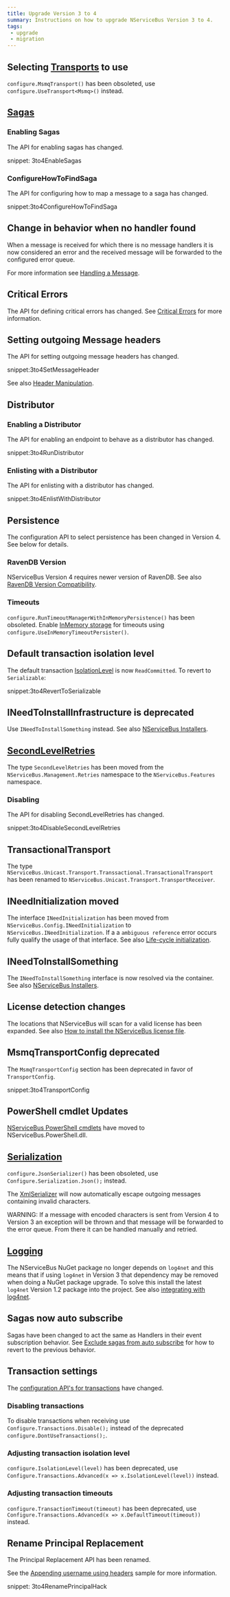 ```yaml
---
title: Upgrade Version 3 to 4
summary: Instructions on how to upgrade NServiceBus Version 3 to 4.
tags:
 - upgrade
 - migration
---
```



## Selecting [Transports](/nservicebus/transports/) to use

`configure.MsmqTransport()` has been obsoleted, use `configure.UseTransport<Msmq>()` instead.


## [Sagas](/nservicebus/sagas)


### Enabling Sagas

The API for enabling sagas has changed.

snippet: 3to4EnableSagas


### ConfigureHowToFindSaga

The API for configuring how to map a message to a saga has changed.

snippet:3to4ConfigureHowToFindSaga


## Change in behavior when no handler found

When a message is received for which there is no message handlers it is now considered an error and the received message will be forwarded to the configured error queue.

For more information see [Handling a Message](/nservicebus/handlers/).


## Critical Errors

The API for defining critical errors has changed. See [Critical Errors](/nservicebus/hosting/critical-errors.md) for more information.


## Setting outgoing Message headers

The API for setting outgoing message headers has changed.

snippet:3to4SetMessageHeader

See also [Header Manipulation](/nservicebus/messaging/header-manipulation.md).


## Distributor


### Enabling a Distributor

The API for enabling an endpoint to behave as a distributor has changed.

snippet:3to4RunDistributor


### Enlisting with a Distributor

The API for enlisting with a distributor has changed.

snippet:3to4EnlistWithDistributor


## Persistence

The configuration API to select persistence has been changed in Version 4. See below for details.


### RavenDB Version

NServiceBus Version 4 requires newer version of RavenDB. See also [RavenDB Version Compatibility](/nservicebus/ravendb/version-compatibility.md).


### Timeouts

`configure.RunTimeoutManagerWithInMemoryPersistence()` has been obsoleted. Enable [InMemory storage](/nservicebus/persistence/in-memory.md) for timeouts using `configure.UseInMemoryTimeoutPersister()`.


## Default transaction isolation level

The default transaction [IsolationLevel](https://msdn.microsoft.com/en-us/library/system.transactions.isolationlevel.aspx) is now `ReadCommitted`. To revert to `Serializable`:

snippet:3to4RevertToSerializable


## INeedToInstallInfrastructure is deprecated

Use `INeedToInstallSomething` instead. See also [NServiceBus Installers](/nservicebus/operations/installers.md).


## [SecondLevelRetries](/nservicebus/errors/automatic-retries.md)

The type `SecondLevelRetries` has been moved from the `NServiceBus.Management.Retries` namespace to the `NServiceBus.Features` namespace.


### Disabling

The API for disabling SecondLevelRetries has changed.

snippet:3to4DisableSecondLevelRetries


## TransactionalTransport

The type `NServiceBus.Unicast.Transport.Transsactional.TransactionalTransport` has been renamed to `NServiceBus.Unicast.Transport.TransportReceiver`.


## INeedInitialization moved

The interface `INeedInitialization` has been moved from `NServiceBus.Config.INeedInitialization` to `NServiceBus.INeedInitialization`. If a a `ambiguous reference` error occurs fully qualify the usage of that interface. See also [Life-cycle initialization](/nservicebus/lifecycle/ineedinitialization.md).


## INeedToInstallSomething

The `INeedToInstallSomething` interface is now resolved via the container. See also [NServiceBus Installers](/nservicebus/operations/installers.md).


## License detection changes

The locations that NServiceBus will scan for a valid license has been expanded. See also [How to install the NServiceBus license file](/nservicebus/licensing/license-management.md).


## MsmqTransportConfig deprecated

The `MsmqTransportConfig` section has been deprecated in favor of `TransportConfig`.

snippet:3to4TransportConfig


## PowerShell cmdlet Updates

[NServiceBus PowerShell cmdlets](/nservicebus/operations/management-using-powershell.md) have moved to NServiceBus.PowerShell.dll.


## [Serialization](/nservicebus/serialization/)

`configure.JsonSerializer()` has been obsoleted, use `Configure.Serialization.Json();` instead.

The [XmlSerializer](/nservicebus/serialization/xml.md) will now automatically escape outgoing messages containing invalid characters.

WARNING: If a message with encoded characters is sent from Version 4 to Version 3 an exception will be thrown and that message will be forwarded to the error queue. From there it can be handled manually and retried.


## [Logging](/nservicebus/logging/)

The NServiceBus NuGet package no longer depends on `log4net` and this means that if using `log4net` in Version 3 that dependency may be removed when doing a NuGet package upgrade. To solve this install the latest `log4net` Version 1.2 package into the project. See also [integrating with log4net](/nservicebus/logging/log4net.md).


## Sagas now auto subscribe

Sagas have been changed to act the same as Handlers in their event subscription behavior. See [Exclude sagas from auto subscribe](/nservicebus/messaging/publish-subscribe/controlling-what-is-subscribed.md#automatic-subscriptions-exclude-sagas-from-auto-subscribe) for how to revert to the previous behavior.


## Transaction settings

The [configuration API's for transactions](/nservicebus/messaging/transactions.md) have changed.


### Disabling transactions

To disable transactions when receiving use `Configure.Transactions.Disable();` instead of the deprecated `configure.DontUseTransactions();`.


### Adjusting transaction isolation level

`configure.IsolationLevel(level)` has been deprecated, use `Configure.Transactions.Advanced(x => x.IsolationLevel(level))` instead.


### Adjusting transaction timeouts

`configure.TransactionTimeout(timeout)` has been deprecated, use `Configure.Transactions.Advanced(x => x.DefaultTimeout(timeout))` instead.


## Rename Principal Replacement

The Principal Replacement API has been renamed.

See the [Appending username using headers](/samples/username-header/) sample for more information.

snippet: 3to4RenamePrincipalHack